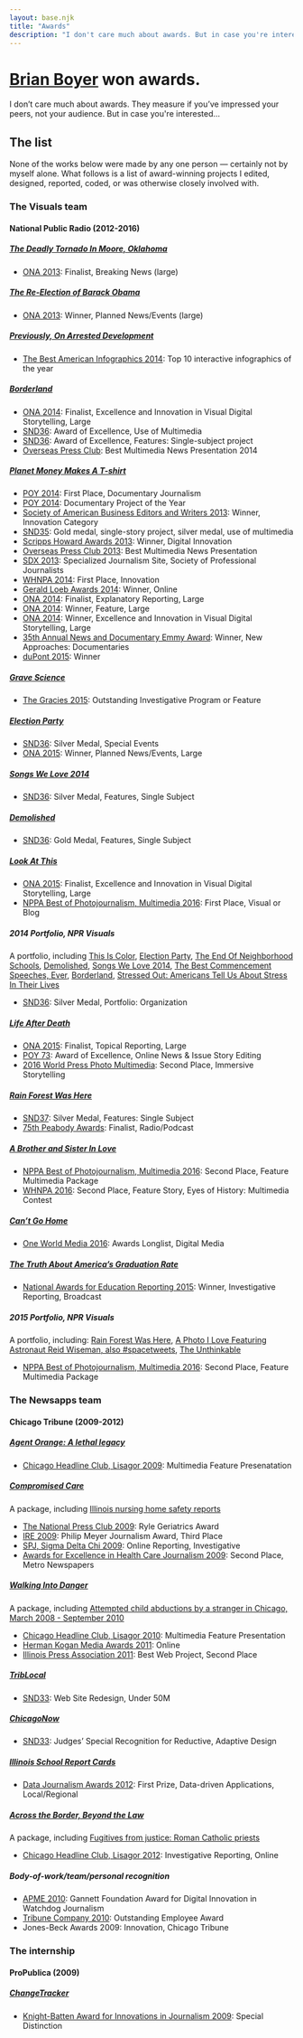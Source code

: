 ```yaml
---
layout: base.njk
title: "Awards"
description: "I don't care much about awards. But in case you're interested..."
---
```


# [Brian Boyer](/) won awards.

I don’t care much about awards. They measure if you’ve impressed your peers, not your audience. But in case you're interested...

## The list

None of the works below were made by any one person — certainly not by myself alone. What follows is a list of award-winning projects I edited, designed, reported, coded, or was otherwise closely involved with.

### The Visuals team
#### National Public Radio (2012-2016)

##### [The Deadly Tornado In Moore, Oklahoma](http://apps.npr.org/moore-oklahoma-tornado-damage/)
- [ONA 2013](http://journalists.org/awards/2013-awards/): Finalist, Breaking News (large)

##### [The Re-Election of Barack Obama](https://web.archive.org/web/20131124020634/https://www.npr.org/awards/2013/ona/elections/)
- [ONA 2013](http://journalists.org/awards/2013-awards/): Winner, Planned News/Events (large)

##### [Previously, On Arrested Development](http://apps.npr.org/arrested-development/)
- [The Best American Infographics 2014](http://www.goodreads.com/book/show/20256543-the-best-american-infographics-2014): Top 10 interactive infographics of the year

##### [Borderland](http://apps.npr.org/borderland/)
- [ONA 2014](http://journalists.org/awards/2014-finalists/): Finalist, Excellence and Innovation in Visual Digital Storytelling, Large
- [SND36](http://www.snd.org/2015/03/winners-list-2014-best-of-digital-design-competition/): Award of Excellence, Use of Multimedia
- [SND36](http://www.snd.org/2015/03/winners-list-2014-best-of-digital-design-competition/): Award of Excellence, Features: Single-subject project
- [Overseas Press Club](https://www.opcofamerica.org/awards/20-best-multimedia-news-presentation-1): Best Multimedia News Presentation 2014

##### [Planet Money Makes A T-shirt](http://apps.npr.org/tshirt/)
- [POY 2014](http://www.poyi.org/71/23/index.php): First Place, Documentary Journalism
- [POY 2014](http://www.poyi.org/71/44/index.php): Documentary Project of the Year
- [Society of American Business Editors and Writers 2013](http://sabew.org/2014/02/2013-bib-winners-list/): Winner, Innovation Category
- [SND35](http://www.snd.org/2014/03/snd35-judges-award-gold-and-silver-medals-for-nprs-t-shirt-presentation/): Gold medal, single-story project, silver medal, use of multimedia
- [Scripps Howard Awards 2013](http://www.shawards.org/PDF/Foundation-Release-3-14-14.pdf): Winner, Digital Innovation
- [Overseas Press Club 2013](https://www.opcofamerica.org/awards/20-best-multimedia-news-presentation-0): Best Multimedia News Presentation
- [SDX 2013](https://www.spj.org/sdxa13.asp#online): Specialized Journalism Site, Society of Professional Journalists
- [WHNPA 2014](http://www.whnpa.org/contests/multimedia-contest/2014-eyes-of-history-new-media-editing-contest/): First Place, Innovation
- [Gerald Loeb Awards 2014](http://www.businesswire.com/news/home/20140624006875/en/UCLA-Anderson-School-Management-Announces-2014-Gerald#.U7HHxY1dX6J): Winner, Online
- [ONA 2014](http://journalists.org/awards/2014-finalists/): Finalist, Explanatory Reporting, Large
- [ONA 2014](http://journalists.org/awards/2014-finalists/): Winner, Feature, Large
- [ONA 2014](http://journalists.org/awards/2014-finalists/): Winner, Excellence and Innovation in Visual Digital Storytelling, Large
- [35th Annual News and Documentary Emmy Award](http://emmyonline.org/news_35th_winners): Winner, New Approaches: Documentaries
- [duPont 2015](https://journalism.columbia.edu/dupont#duPont_Winners_Archive): Winner

##### [Grave Science](http://apps.npr.org/grave-science/)
- [The Gracies 2015](http://allwomeninmedia.org/sites/default/files/docs/press-releases/FINAL%203.4.15%202015%20Gracies%20Honorees_1.pdf): Outstanding Investigative Program or Feature

##### [Election Party](http://elections.npr.org/)
- [SND36](http://www.snd.org/2015/02/npr-wins-silver-medal-for-election-party/): Silver Medal, Special Events
- [ONA 2015](http://journalists.org/awards/2015-awards/): Winner, Planned News/Events, Large

##### [Songs We Love 2014](http://apps.npr.org/best-songs-2014/)
- [SND36](http://www.snd.org/2015/02/judges-award-silver-medal-to-songs-we-love-feature-by-npr/): Silver Medal, Features, Single Subject

##### [Demolished](http://apps.npr.org/lookatthis/posts/publichousing/)
- [SND36](http://www.snd.org/2015/02/npr-wins-gold-medal-for-demolished-feature/): Gold Medal, Features, Single Subject

##### [Look At This](http://lookatthisstory.tumblr.com/tagged/stories/)
- [ONA 2015](http://journalists.org/awards/2015-awards/): Finalist, Excellence and Innovation in Visual Digital Storytelling, Large
- [NPPA Best of Photojournalism, Multimedia 2016](https://nppa.org/node/73211): First Place, Visual or Blog

##### 2014 Portfolio, NPR Visuals
A portfolio, including [This Is Color](http://apps.npr.org/lookatthis/posts/colors/), [Election Party](http://elections.npr.org/), [The End Of Neighborhood Schools](http://apps.npr.org/the-end-of-neighborhood-schools/), [Demolished](http://apps.npr.org/lookatthis/posts/publichousing/), [Songs We Love 2014](http://apps.npr.org/best-songs-2014/), [The Best Commencement Speeches, Ever](http://apps.npr.org/commencement/), [Borderland](http://apps.npr.org/borderland/), [Stressed Out: Americans Tell Us About Stress In Their Lives](http://www.npr.org/blogs/health/2014/07/07/327322187/stressed-out-americans-tell-us-about-stress-in-their-lives)
- [SND36](http://www.snd.org/2015/02/npr-visuals-earns-silver-medal-in-organization-portfolio-category/): Silver Medal, Portfolio: Organization

##### [Life After Death](http://apps.npr.org/life-after-death/)
- [ONA 2015](http://journalists.org/awards/2015-awards/): Finalist, Topical Reporting, Large
- [POY 73](http://www.poyi.org/73/73winnerslist.html): Award of Excellence, Online News & Issue Story Editing
- [2016 World Press Photo Multimedia](http://www.worldpressphoto.org/news/2016-04-23/announcing-2016-multimedia-winners): Second Place, Immersive Storytelling

##### [Rain Forest Was Here](https://apps.npr.org/lookatthis/posts/brazil/)
- [SND37](http://www.snd.org/2016/02/snd-digital-silver-to-npr-for-rainforest-project/): Silver Medal, Features: Single Subject
- [75th Peabody Awards](http://www.peabodyawards.com/stories/story/the-60-peabody-finalists): Finalist, Radio/Podcast

##### [A Brother and Sister In Love](http://apps.npr.org/lookatthis/posts/lovestory/)
- [NPPA Best of Photojournalism, Multimedia 2016](https://nppa.org/node/73211): Second Place, Feature Multimedia Package
- [WHNPA 2016](http://www.whnpa.org/contests/multimedia-contest/2016-eyes-of-history-multimedia-contest/): Second Place, Feature Story, Eyes of History: Multimedia Contest

##### [Can’t Go Home](http://apps.npr.org/syria/)
- [One World Media 2016](http://www.oneworldmedia.org.uk/longlist-2016): Awards Longlist, Digital Media

##### [The Truth About America’s Graduation Rate](http://www.npr.org/sections/ed/411803635/grad-rates)
- [National Awards for Education Reporting 2015](http://www.ewa.org/finalist/truth-about-americas-graduation-rate): Winner, Investigative Reporting, Broadcast

##### 2015 Portfolio, NPR Visuals
A portfolio, including: [Rain Forest Was Here](http://apps.npr.org/lookatthis/posts/brazil/), [A Photo I Love Featuring Astronaut Reid Wiseman, also #spacetweets](http://apps.npr.org/lookatthis/posts/spacepix/), [The Unthinkable](http://apps.npr.org/lookatthis/posts/yemen/)
- [NPPA Best of Photojournalism, Multimedia 2016](https://nppa.org/node/73211): Second Place, Feature Multimedia Package

### The Newsapps team
#### Chicago Tribune (2009-2012)

##### [Agent Orange: A lethal legacy](http://graphics.chicagotribune.com/agentorange/)
- [Chicago Headline Club, Lisagor 2009](http://headlineclub.org/2010/04/26/2009-lisagor-winners/): Multimedia Feature Presenatation

##### [Compromised Care](http://www.chicagotribune.com/news/chi-nursing-home-first-series-storygallery.html)
A package, including [Illinois nursing home safety reports](http://nursinghomes.apps.chicagotribune.com/)
- [The National Press Club 2009](http://www.prnewswire.com/news-releases/wall-street-journal-miami-herald-seattle-times-chicago-tribune-among-national-press-club-award-winners-99469624.html): Ryle Geriatrics Award
- [IRE 2009](http://www.ire.org/awards/philip-meyer-awards/2009-philip-meyer-award-winners/): Philip Meyer Journalism Award, Third Place
- [SPJ, Sigma Delta Chi 2009](http://www.spj.org/news.asp?REF=973): Online Reporting, Investigative
- [Awards for Excellence in Health Care Journalism 2009](http://healthjournalism.org/about-news-detail.php?id=86#.Vu6f0JMrKRs): Second Place, Metro Newspapers

##### [Walking Into Danger](https://web.archive.org/web/20101219012907/http://www.chicagotribune.com/news/watchdog/childabduct/)
A package, including [Attempted child abductions by a stranger in Chicago, March 2008 - September 2010](http://media.apps.chicagotribune.com/childabductions/map.html)
- [Chicago Headline Club, Lisagor 2010](http://headlineclub.org/2011/05/06/congratulations-to-our-lisagor-winners/): Multimedia Feature Presentation
- [Herman Kogan Media Awards 2011](https://www.chicagobar.org/AM/PRNewsReleases/Releases/20110505.pdf): Online
- [Illinois Press Association 2011](http://www.illinoispress.org/Portals/1/2010BestofPress.pdf): Best Web Project, Second Place

##### [TribLocal](https://web.archive.org/web/20101231031341/http://triblocal.com/)
- [SND33](http://www.snd.org/2011/03/digital-winners/): Web Site Redesign, Under 50M

##### [ChicagoNow](http://www.chicagonow.com/)
- [SND33](http://www.snd.org/2012/04/snd33-worlds-best-designed-website-bostonglobe-com/): Judges’ Special Recognition for Reductive, Adaptive Design

##### [Illinois School Report Cards](http://schools.chicagotribune.com/)
- [Data Journalism Awards 2012](http://www.theguardian.com/news/datablog/2012/may/31/data-journalism-awards-winners): First Prize, Data-driven Applications, Local/Regional

##### [Across the Border, Beyond the Law](http://www.chicagotribune.com/news/watchdog/fugitives/)
A package, including [Fugitives from justice: Roman Catholic priests](http://media.apps.chicagotribune.com/fugitives/priests.html)
- [Chicago Headline Club, Lisagor 2012](http://headlineclub.org/2012/04/01/lisagor-winners/): Investigative Reporting, Online

##### Body-of-work/team/personal recognition
- [APME 2010](http://www.apme.com/news/47109/Winners-of-first-Gannett-Foundation-Award-for-Digital-Innovation-in-Watchdog-Journalism-announced.htm): Gannett Foundation Award for Digital Innovation in Watchdog Journalism
- [Tribune Company 2010](http://www.prnewswire.com/news-releases/tribune-announces-outstanding-employee-award-winners-for-2010-114302224.html): Outstanding Employee Award
- Jones-Beck Awards 2009: Innovation, Chicago Tribune

### The internship
#### ProPublica (2009)

##### [ChangeTracker](https://www.propublica.org/people/brian-boyer)
- [Knight-Batten Award for Innovations in Journalism 2009](https://www.propublica.org/article/changetracker-wins-innovation-award-724): Special Distinction
